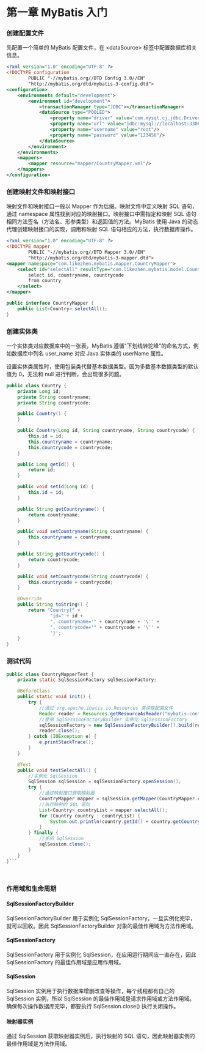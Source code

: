 # 第一章 MyBatis 入门

### 创建配置文件

先配置一个简单的 MyBatis 配置文件，在 \<dataSource> 标签中配置数据库相关信息。

```xml
<?xml version="1.0" encoding="UTF-8" ?>
<!DOCTYPE configuration
        PUBLIC "-//mybatis.org//DTD Config 3.0//EN"
        "http://mybatis.org/dtd/mybatis-3-config.dtd">
<configuration>
    <environments default="development">
        <environment id="development">
            <transactionManager type="JDBC"></transactionManager>
            <dataSource type="POOLED">
                <property name="driver" value="com.mysql.cj.jdbc.Driver"/>
                <property name="url" value="jdbc:mysql://localhost:3306/mybatis"/>
                <property name="username" value="root"/>
                <property name="password" value="123456"/>
            </dataSource>
        </environment>
    </environments>
    <mappers>
        <mapper resource="mapper/CountryMapper.xml"/>
    </mappers>
</configuration>
```

###  创建映射文件和映射接口

映射文件和映射接口一般以 Mapper 作为后缀。映射文件中定义映射 SQL 语句，通过 namespace 属性找到对应的映射接口。映射接口中需指定和映射 SQL 语句相同方法签名（方法名、形参类型）和返回值的方法。MyBatis 使用 Java 的动态代理创建映射接口的实现，调用和映射 SQL 语句相应的方法，执行数据库操作。

```xml
<?xml version="1.0" encoding="UTF-8" ?>
<!DOCTYPE mapper
        PUBLIC "-//mybatis.org//DTD Mapper 3.0//EN"
        "http://mybatis.org/dtd/mybatis-3-mapper.dtd">
<mapper namespace="com.likezhen.mybatis.mapper.CountryMapper">
    <select id="selectAll" resultType="com.likezhen.mybatis.model.Country">
        select id, countryname, countrycode
        from country
    </select>
</mapper>
```

```java
public interface CountryMapper {
    public List<Country> selectAll();
}
```

### 创建实体类

一个实体类对应数据库中的一张表，MyBatis 遵循"下划线转驼峰"的命名方式，例如数据库中列名 user_name 对应 Java 实体类的 userName 属性。

设置实体类属性时，使用包装类代替基本数据类型。因为多数基本数据类型的默认值为 0，无法和 null 进行判断，会出现很多问题。

```JAVA
public class Country {
    private Long id;
    private String countryname;
    private String countrycode;

    public Country() {
    }

    public Country(Long id, String countryname, String countrycode) {
        this.id = id;
        this.countryname = countryname;
        this.countrycode = countrycode;
    }

    public Long getId() {
        return id;
    }

    public void setId(Long id) {
        this.id = id;
    }

    public String getCountryname() {
        return countryname;
    }

    public void setCountryname(String countryname) {
        this.countryname = countryname;
    }

    public String getCountrycode() {
        return countrycode;
    }

    public void setCountrycode(String countrycode) {
        this.countrycode = countrycode;
    }

    @Override
    public String toString() {
        return "Country{" +
                "id=" + id +
                ", countryname='" + countryname + '\'' +
                ", countrycode='" + countrycode + '\'' +
                '}';
    }
}
```

### 测试代码

```java
public class CountryMapperTest {
    private static SqlSessionFactory sqlSessionFactory;

    @BeforeClass
    public static void init() {
        try {
            //通过 org.apache.ibatis.io.Resources 类读取配置文件
            Reader reader = Resources.getResourceAsReader("mybatis-config.xml");
            //使用 SqlSessionFactoryBuilder 实例化 SqlSessionFactory
            sqlSessionFactory = new SqlSessionFactoryBuilder().build(reader);
            reader.close();
        } catch (IOException e) {
            e.printStackTrace();
        }
    }

    @Test
    public void testSelectAll() {
        //实例化 SqlSession
        SqlSession sqlSession = sqlSessionFactory.openSession();
        try {
            //通过映射接口获取映射器
            CountryMapper mapper = sqlSession.getMapper(CountryMapper.class);
            //执行映射的 SQL 语句
            List<Country> countryList = mapper.selectAll();
            for (Country country : countryList) {
                System.out.println(country.getId() + country.getCountryname() + country.getCountrycode());
            }
        } finally {
            //关闭 SqlSession
            sqlSession.close();
        }
    }
}```




```

### 作用域和生命周期

#### SqlSessionFactoryBuilder

SqlSessionFactoryBuilder 用于实例化 SqlSessionFactory，一旦实例化完毕，就可以回收。因此 SqlSessionFactoryBuilder 对象的最佳作用域为方法作用域。

#### SqlSessionFactory

SqlSessionFactory 用于实例化 SqlSession，在应用运行期间应一直存在，因此 SqlSessionFactory 的最佳作用域是应用作用域。

#### SqlSession

SqlSession 实例用于执行数据库增删改查等操作，每个线程都有自己的 SqlSession 实例，所以 SqlSession 的最佳作用域是请求作用域或方法作用域。确保每次操作数据库完毕，都要执行 SqlSession.close() 执行关闭操作。

#### 映射器实例

通过 SqlSession 获取映射器实例后，执行映射的 SQL 语句，因此映射器实例的最佳作用域是方法作用域。

